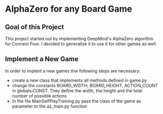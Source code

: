 # AlphaZero for any Board Game



## Goal of this Project 
This project started out by implementing DeepMind's AlphaZero algorithm for Connect Four. I decided to generalize it to use it for other games as well.

## Implement a New Game
In order to implent a new games thw following steps are necessary:
- create a new class that implements all methods defined in game.py.
- change the constants BOARD_WIDTH, BOARD_HEIGHT, ACTION_COUNT in globals.CONST. They define the width, the height and the total number of possible actions
- In the file MainSelfPlayTraining.py pass the class of the game as parameter to the az_main.py function